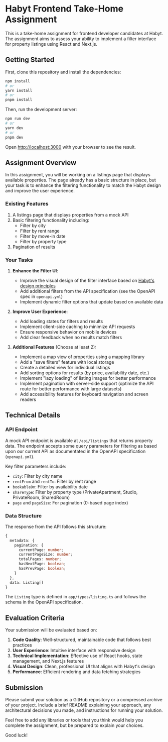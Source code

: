 # Habyt Frontend Take-Home Assignment

This is a take-home assignment for frontend developer candidates at Habyt. The assignment aims to assess your ability to implement a filter interface for property listings using React and Next.js.

## Getting Started

First, clone this repository and install the dependencies:

```bash
npm install
# or
yarn install
# or
pnpm install
```

Then, run the development server:

```bash
npm run dev
# or
yarn dev
# or
pnpm dev
```

Open [http://localhost:3000](http://localhost:3000) with your browser to see the result.

## Assignment Overview

In this assignment, you will be working on a listings page that displays available properties. The page already has a basic structure in place, but your task is to enhance the filtering functionality to match the Habyt design and improve the user experience.

### Existing Features

1. A listings page that displays properties from a mock API
2. Basic filtering functionality including:
   - Filter by city
   - Filter by rent range
   - Filter by move-in date
   - Filter by property type
3. Pagination of results

### Your Tasks

1. **Enhance the Filter UI**: 
   - Improve the visual design of the filter interface based on [Habyt's design principles](https://www.habyt.com)
   - Add additional filters from the API specification (see the OpenAPI spec in `openapi.yml`)
   - Implement dynamic filter options that update based on available data

2. **Improve User Experience**:
   - Add loading states for filters and results
   - Implement client-side caching to minimize API requests
   - Ensure responsive behavior on mobile devices
   - Add clear feedback when no results match filters

3. **Additional Features** (Choose at least 2):
   - Implement a map view of properties using a mapping library
   - Add a "save filters" feature with local storage
   - Create a detailed view for individual listings
   - Add sorting options for results (by price, availability date, etc.)
   - Implement "lazy loading" of listing images for better performance
   - Implement pagination with server-side support (optimize the API route for better performance with large datasets)
   - Add accessibility features for keyboard navigation and screen readers

## Technical Details

### API Endpoint

A mock API endpoint is available at `/api/listings` that returns property data. The endpoint accepts some query parameters for filtering as based upon our current API as documentated in the OpenAPI specification (`openapi.yml`).

Key filter parameters include:
- `city`: Filter by city name
- `rentFrom` and `rentTo`: Filter by rent range
- `bookableOn`: Filter by availability date
- `shareType`: Filter by property type (PrivateApartment, Studio, PrivateRoom, SharedRoom)
- `page` and `pageSize`: For pagination (0-based page index)

### Data Structure

The response from the API follows this structure:

```typescript
{
  metadata: {
    pagination: {
      currentPage: number;
      currentPageSize: number;
      totalPages: number;
      hasNextPage: boolean;
      hasPrevPage: boolean;
    }
  },
  data: Listing[]
}
```

The `Listing` type is defined in `app/types/listing.ts` and follows the schema in the OpenAPI specification.

## Evaluation Criteria

Your submission will be evaluated based on:

1. **Code Quality**: Well-structured, maintainable code that follows best practices
2. **User Experience**: Intuitive interface with responsive design
3. **Technical Implementation**: Effective use of React hooks, state management, and Next.js features
4. **Visual Design**: Clean, professional UI that aligns with Habyt's design
5. **Performance**: Efficient rendering and data fetching strategies

## Submission

Please submit your solution as a GitHub repository or a compressed archive of your project. Include a brief README explaining your approach, any architectural decisions you made, and instructions for running your solution.

Feel free to add any libraries or tools that you think would help you complete the assignment, but be prepared to explain your choices.

Good luck!

